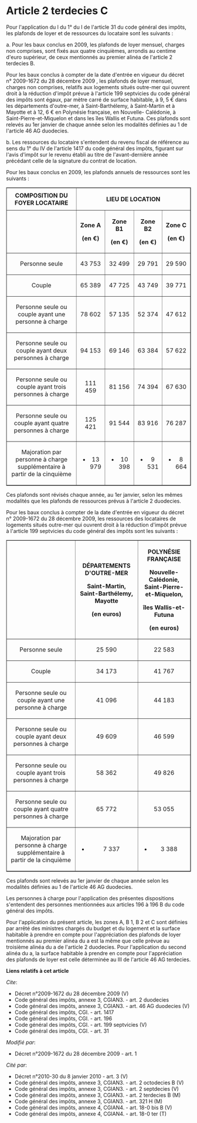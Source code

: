 # Article 2 terdecies C

Pour l'application du l du 1° du I de l'article 31 du code général des impôts, les plafonds de loyer et de ressources du
locataire sont les suivants : 

a. Pour les baux conclus en 2009, les plafonds de loyer mensuel, charges non comprises, sont fixés aux quatre cinquièmes,
arrondis au centime d'euro supérieur, de ceux mentionnés au premier alinéa de l'article 2 terdecies B. 

Pour les baux conclus à compter de la date d'entrée en vigueur du  décret n° 2009-1672 du 28 décembre 2009 , les plafonds de
loyer mensuel, charges non comprises, relatifs aux logements situés outre-mer qui ouvrent droit à la réduction d'impôt prévue
à l'article 199 septvicies du code général des impôts sont égaux, par mètre carré de surface habitable, à 9, 5 € dans les
départements d'outre-mer, à Saint-Barthélemy, à Saint-Martin et à Mayotte et à 12, 6 € en Polynésie française, en Nouvelle-
Calédonie, à Saint-Pierre-et-Miquelon et dans les îles Wallis et Futuna. Ces plafonds sont relevés au 1er janvier de chaque
année selon les modalités définies au 1 de l'article 46 AG duodecies. 

b. Les ressources du locataire s'entendent du revenu fiscal de référence au sens du 1° du IV de l'article 1417 du code
général des impôts, figurant sur l'avis d'impôt sur le revenu établi au titre de l'avant-dernière année précédant celle de la
signature du contrat de location. 

Pour les baux conclus en 2009, les plafonds annuels de ressources sont les suivants : 

<table border="1">
  <tbody>
    <tr>
      <th>COMPOSITION DU FOYER LOCATAIRE 

</th>
      <th colspan="4">

LIEU DE LOCATION 

</th>
    </tr>
    <tr>
      <th>

</th>
      <th>

Zone A 

(en €) 

</th>
      <th>

Zone B1 

(en €) 

</th>
      <th>

Zone B2 

(en €) 

</th>
      <th>

Zone C 

(en €) 

</th>
    </tr>
    <tr>
      <td align="center">

Personne seule 

</td>
      <td align="center">

43 753 

</td>
      <td align="center">

32 499 

</td>
      <td align="center">

29 791 

</td>
      <td align="center">

29 590 

</td>
    </tr>
    <tr>
      <td align="center">

Couple 

</td>
      <td align="center">

65 389 

</td>
      <td align="center">

47 725 

</td>
      <td align="center">

43 749 

</td>
      <td align="center">

39 771 

</td>
    </tr>
    <tr>
      <td align="center">

Personne seule ou couple ayant une personne à charge 

</td>
      <td align="center">

78 602 

</td>
      <td align="center">

57 135 

</td>
      <td align="center">

52 374 

</td>
      <td align="center">

47 612 

</td>
    </tr>
    <tr>
      <td align="center">

Personne seule ou couple ayant deux personnes à charge 

</td>
      <td align="center">

94 153 

</td>
      <td align="center">

69 146 

</td>
      <td align="center">

63 384 

</td>
      <td align="center">

57 622 

</td>
    </tr>
    <tr>
      <td align="center">

Personne seule ou couple ayant trois personnes à charge 

</td>
      <td align="center">

111 459 

</td>
      <td align="center">

81 156 

</td>
      <td align="center">

74 394 

</td>
      <td align="center">

67 630 

</td>
    </tr>
    <tr>
      <td align="center">

Personne seule ou couple ayant quatre personnes à charge 

</td>
      <td align="center">

125 421 

</td>
      <td align="center">

91 544 

</td>
      <td align="center">

83 916 

</td>
      <td align="center">

76 287 

</td>
    </tr>
    <tr>
      <td align="center">

Majoration par personne à charge supplémentaire à partir de la cinquième 

</td>
      <td align="center">

+ 13 979 

</td>
      <td align="center">

+ 10 398 

</td>
      <td align="center">

+ 9 531 

</td>
      <td align="center">

+ 8 664 

</td>
    </tr>
  </tbody>
</table>

Ces plafonds sont révisés chaque année, au 1er janvier, selon les mêmes modalités que les plafonds de ressources prévus à
l'article 2 duodecies. 

Pour les baux conclus à compter de la date d'entrée en vigueur du décret n° 2009-1672 du 28 décembre 2009, les ressources des
locataires de logements situés outre-mer qui ouvrent droit à la réduction d'impôt prévue à l'article 199 septvicies du code
général des impôts sont les suivants : 

<table border="1">
  <tbody>
    <tr>
      <th>

</th>
      <th>

DÉPARTEMENTS D'OUTRE-MER 

Saint-Martin, Saint-Barthélemy, Mayotte 

(en euros) 

</th>
      <th>

POLYNÉSIE FRANÇAISE 

Nouvelle-Calédonie, Saint-Pierre-et-Miquelon, 

îles Wallis-et-Futuna 

(en euros) 

</th>
    </tr>
    <tr>
      <td align="center">

Personne seule 

</td>
      <td align="center">

25 590 

</td>
      <td align="center">

22 583 

</td>
    </tr>
    <tr>
      <td align="center">

Couple 

</td>
      <td align="center">

34 173 

</td>
      <td align="center">

41 767 

</td>
    </tr>
    <tr>
      <td align="center">

Personne seule ou couple ayant une personne à charge 

</td>
      <td align="center">

41 096 

</td>
      <td align="center">

44 183 

</td>
    </tr>
    <tr>
      <td align="center">

Personne seule ou couple ayant deux personnes à charge 

</td>
      <td align="center">

49 609 

</td>
      <td align="center">

46 599 

</td>
    </tr>
    <tr>
      <td align="center">

Personne seule ou couple ayant trois personnes à charge 

</td>
      <td align="center">

58 362 

</td>
      <td align="center">

49 826 

</td>
    </tr>
    <tr>
      <td align="center">

Personne seule ou couple ayant quatre personnes à charge 

</td>
      <td align="center">

65 772 

</td>
      <td align="center">

53 055 

</td>
    </tr>
    <tr>
      <td align="center">

Majoration par personne à charge supplémentaire à partir de la cinquième 

</td>
      <td align="center">

+ 7 337 

</td>
      <td align="center">

+ 3 388 

</td>
    </tr>
  </tbody>
</table>

Ces plafonds sont relevés au 1er janvier de chaque année selon les modalités définies au 1 de l'article 46 AG duodecies. 

Les personnes à charge pour l'application des présentes dispositions s'entendent des personnes mentionnées aux articles 196 à
196 B du code général des impôts. 

Pour l'application du présent article, les zones A, B 1, B 2 et C sont définies par arrêté des ministres chargés du budget et
du logement et la surface habitable à prendre en compte pour l'appréciation des plafonds de loyer mentionnés au premier
alinéa du a est la même que celle prévue au troisième alinéa du a de l'article 2 duodecies. Pour l'application du second
alinéa du a, la surface habitable à prendre en compte pour l'appréciation des plafonds de loyer est celle déterminée au III
de l'article 46 AG terdecies.

**Liens relatifs à cet article**

_Cite_:

  - Décret n°2009-1672 du 28 décembre 2009 (V)
  - Code général des impôts, annexe 3, CGIAN3. - art. 2 duodecies
  - Code général des impôts, annexe 3, CGIAN3. - art. 46 AG duodecies (V)
  - Code général des impôts, CGI. - art. 1417
  - Code général des impôts, CGI. - art. 196
  - Code général des impôts, CGI. - art. 199 septvicies (V)
  - Code général des impôts, CGI. - art. 31

_Modifié par_:

  - Décret n°2009-1672 du 28 décembre 2009 - art. 1

_Cité par_:

  - Décret n°2010-30 du 8 janvier 2010 - art. 3 (V)
  - Code général des impôts, annexe 3, CGIAN3. - art. 2 octodecies B (V)
  - Code général des impôts, annexe 3, CGIAN3. - art. 2 septdecies (V)
  - Code général des impôts, annexe 3, CGIAN3. - art. 2 terdecies B (M)
  - Code général des impôts, annexe 3, CGIAN3. - art. 321 H (M)
  - Code général des impôts, annexe 4, CGIAN4. - art. 18-0 bis B (V)
  - Code général des impôts, annexe 4, CGIAN4. - art. 18-0 ter (T)
